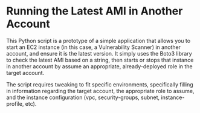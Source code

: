 # Running the Latest AMI in Another Account

This Python script is a prototype of a simple application that allows you to start an EC2 instance (in this case, a Vulnerability Scanner) in another account, and ensure it is the latest version. It simply uses the Boto3 library to check the latest AMI based on a string, then starts or stops that instance in another account by assume an appropriate, already-deployed role in the target account.

The script requires tweaking to fit specific environments, specifically filling in information regarding the target account, the appropriate role to assume, and the instance configuration (vpc, security-groups, subnet, instance-profile, etc).
